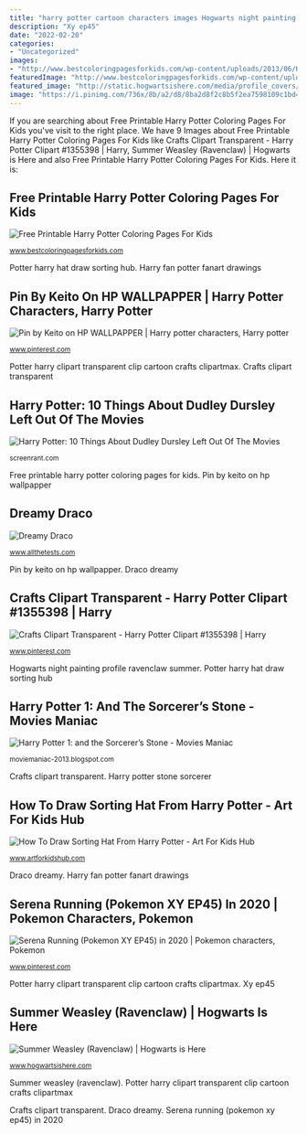 ```yaml
---
title: "harry potter cartoon characters images Hogwarts night painting profile ravenclaw summer"
description: "Xy ep45"
date: "2022-02-20"
categories:
- "Uncategorized"
images:
- "http://www.bestcoloringpagesforkids.com/wp-content/uploads/2013/06/Harry-Potter-Coloring-Pages-For-Kids-737x1024.gif"
featuredImage: "http://www.bestcoloringpagesforkids.com/wp-content/uploads/2013/06/Harry-Potter-Coloring-Pages-For-Kids-737x1024.gif"
featured_image: "http://static.hogwartsishere.com/media/profile_covers/Hogwarts-at-Night-Painting_wallsauce.com_.jpg"
image: "https://i.pinimg.com/736x/8b/a2/d8/8ba2d8f2c8b5f2ea7598109c1bd4f756.jpg"
---
```


If you are searching about Free Printable Harry Potter Coloring Pages For Kids you've visit to the right place. We have 9 Images about Free Printable Harry Potter Coloring Pages For Kids like Crafts Clipart Transparent - Harry Potter Clipart #1355398 | Harry, Summer Weasley (Ravenclaw) | Hogwarts is Here and also Free Printable Harry Potter Coloring Pages For Kids. Here it is:

## Free Printable Harry Potter Coloring Pages For Kids

![Free Printable Harry Potter Coloring Pages For Kids](http://www.bestcoloringpagesforkids.com/wp-content/uploads/2013/06/Harry-Potter-Coloring-Pages-For-Kids-737x1024.gif "Harry fan potter fanart drawings")

<small>www.bestcoloringpagesforkids.com</small>

Potter harry hat draw sorting hub. Harry fan potter fanart drawings

## Pin By Keito On HP WALLPAPPER | Harry Potter Characters, Harry Potter

![Pin by Keito on HP WALLPAPPER | Harry potter characters, Harry potter](https://i.pinimg.com/736x/3b/92/ae/3b92ae48b0896003d8dfb83b7f02fb41--harry-potter-art-harry-potter-stuff.jpg "Potter harry hat draw sorting hub")

<small>www.pinterest.com</small>

Potter harry clipart transparent clip cartoon crafts clipartmax. Crafts clipart transparent

## Harry Potter: 10 Things About Dudley Dursley Left Out Of The Movies

![Harry Potter: 10 Things About Dudley Dursley Left Out Of The Movies](https://static0.srcdn.com/wordpress/wp-content/uploads/2019/08/Harry-Potter-Dudley-Dursley-Feature.jpg "Harry potter: 10 things about dudley dursley left out of the movies")

<small>screenrant.com</small>

Free printable harry potter coloring pages for kids. Pin by keito on hp wallpapper

## Dreamy Draco

![Dreamy Draco](https://www.allthetests.com/quiz25/picture/pic_1218481819_7.jpg "Draco dreamy")

<small>www.allthetests.com</small>

Pin by keito on hp wallpapper. Draco dreamy

## Crafts Clipart Transparent - Harry Potter Clipart #1355398 | Harry

![Crafts Clipart Transparent - Harry Potter Clipart #1355398 | Harry](https://i.pinimg.com/736x/c8/ce/fe/c8cefec50ba5667867252b4ca09de32b.jpg "Pin by keito on hp wallpapper")

<small>www.pinterest.com</small>

Hogwarts night painting profile ravenclaw summer. Potter harry hat draw sorting hub

## Harry Potter 1: And The Sorcerer’s Stone - Movies Maniac

![Harry Potter 1: and the Sorcerer’s Stone - Movies Maniac](http://4.bp.blogspot.com/-mGJ0ywftRT4/UQjK60fn_zI/AAAAAAAABgs/FXEEn5hcdSQ/s1600/harry-potter-and-the-sorcerers-stone-poster-3.jpg "Potter harry clipart transparent clip cartoon crafts clipartmax")

<small>moviemaniac-2013.blogspot.com</small>

Crafts clipart transparent. Harry potter stone sorcerer

## How To Draw Sorting Hat From Harry Potter - Art For Kids Hub

![How To Draw Sorting Hat From Harry Potter - Art For Kids Hub](https://www.artforkidshub.com/wp-content/uploads/2020/02/How-To-Draw-Sorting-Hat-From-Harry-Potter-thumbnail.jpg "Hogwarts night painting profile ravenclaw summer")

<small>www.artforkidshub.com</small>

Draco dreamy. Harry fan potter fanart drawings

## Serena Running (Pokemon XY EP45) In 2020 | Pokemon Characters, Pokemon

![Serena Running (Pokemon XY EP45) in 2020 | Pokemon characters, Pokemon](https://i.pinimg.com/736x/8b/a2/d8/8ba2d8f2c8b5f2ea7598109c1bd4f756.jpg "Harry fan potter fanart drawings")

<small>www.pinterest.com</small>

Potter harry clipart transparent clip cartoon crafts clipartmax. Xy ep45

## Summer Weasley (Ravenclaw) | Hogwarts Is Here

![Summer Weasley (Ravenclaw) | Hogwarts is Here](http://static.hogwartsishere.com/media/profile_covers/Hogwarts-at-Night-Painting_wallsauce.com_.jpg "Hogwarts night painting profile ravenclaw summer")

<small>www.hogwartsishere.com</small>

Summer weasley (ravenclaw). Potter harry clipart transparent clip cartoon crafts clipartmax

Crafts clipart transparent. Draco dreamy. Serena running (pokemon xy ep45) in 2020
